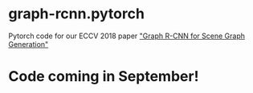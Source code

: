 # graph-rcnn.pytorch
Pytorch code for our ECCV 2018 paper ["Graph R-CNN for Scene Graph Generation"](https://arxiv.org/pdf/1808.00191.pdf)

# Code coming in September!
